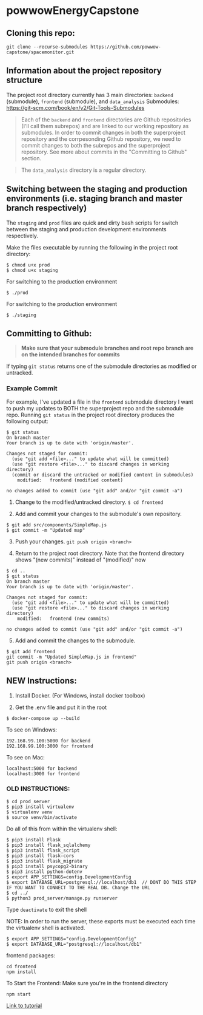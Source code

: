 # powwowEnergyCapstone
## Cloning this repo:
`git clone --recurse-submodules https://github.com/powwow-capstone/spacemonitor.git`

## Information about the project repository structure
The project root directory currently has 3 main directories: `backend` (submodule), `frontend` (submodule), and `data_analysis`
Submodules: https://git-scm.com/book/en/v2/Git-Tools-Submodules

> Each of the `backend` and `frontend` directories are Github repositories (I'll call them subrepos) and are linked to our working repository as submodules. In order to commit changes in both the superproject repository and the corrpesonding Github repository, we need to commit changes to both the subrepos and the superproject repository. See more about commits in the "Committing to Github" section.

> The `data_analysis` directory is a regular directory.


## Switching between the staging and production environments (i.e. staging branch and master branch respectively)
The `staging` and `prod` files are quick and dirty bash scripts for switch between the staging and production development environments respectively.

Make the files executable by running the following in the project root directory:
```
$ chmod u+x prod
$ chmod u+x staging
```

For switching to the production environment
```
$ ./prod
```

For switching to the production environment
```
$ ./staging
```

## Committing to Github:
> **Make sure that your submodule branches and root repo branch are on the intended branches for commits**

If typing `git status` returns one of the submodule directories as modified or untracked. 

### Example Commit
For example, I've updated a file in the `frontend` submodule directory I want to push my updates to BOTH the superproject repo and the submodule repo. Running `git status` in the project root directory produces the following output:
```
$ git status
On branch master
Your branch is up to date with 'origin/master'.

Changes not staged for commit:
  (use "git add <file>..." to update what will be committed)
  (use "git restore <file>..." to discard changes in working directory)
  (commit or discard the untracked or modified content in submodules)
	modified:   frontend (modified content)

no changes added to commit (use "git add" and/or "git commit -a")
```

1. Change to the modified/untracked directory.
`$ cd frontend`

2. Add and commit your changes to the submodule's own repository.
```
$ git add src/components/SimpleMap.js
$ git commit -m "Updated map"
```

3. Push your changes.
`git push origin <branch>`

4. Return to the project root directory. Note that the frontend directory shows "(new commits)" instead of "(modified)" now
```
$ cd ..
$ git status
On branch master
Your branch is up to date with 'origin/master'.

Changes not staged for commit:
  (use "git add <file>..." to update what will be committed)
  (use "git restore <file>..." to discard changes in working directory)
	modified:   frontend (new commits)

no changes added to commit (use "git add" and/or "git commit -a")
```

5. Add and commit the changes to the submodule.
```
$ git add frontend
git commit -m "Updated SimpleMap.js in frontend"
git push origin <branch>
```

## NEW Instructions:

1. Install Docker. (For Windows, install docker toolbox)

2. Get the .env file and put it in the root

```
$ docker-compose up --build
```

To see on Windows:
```
192.168.99.100:5000 for backend
192.168.99.100:3000 for frontend
```

To see on Mac:
```
localhost:5000 for backend
localhost:3000 for frontend
```


### OLD INSTRUCTIONS: 
```
$ cd prod_server
$ pip3 install virtualenv
$ virtualenv venv
$ source venv/bin/activate
```
Do all of this from within the virtualenv shell:
```
$ pip3 install Flask
$ pip3 install flask_sqlalchemy
$ pip3 install flask_script
$ pip3 install flask-cors
$ pip3 install flask_migrate
$ pip3 install psycopg2-binary
$ pip3 install python-dotenv
$ export APP_SETTINGS=config.DevelopmentConfig
$ export DATABASE_URL=postgresql://localhost/db1  // DONT DO THIS STEP IF YOU WANT TO CONNECT TO THE REAL DB. Change the URL
$ cd ../
$ python3 prod_server/manage.py runserver
```

Type ```deactivate``` to exit the shell

NOTE: In order to run the server, these exports must be executed each time the virtualenv shell is activated.
```
$ export APP_SETTINGS="config.DevelopmentConfig"
$ export DATABASE_URL="postgresql://localhost/db1"
```

frontend packages: 
```
cd frontend
npm install 
```

To Start the Frontend:
Make sure you're in the frontend directory
```
npm start
```
[Link to tutorial](https://scotch.io/tutorials/build-a-to-do-application-using-django-and-react)
